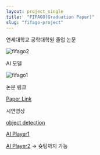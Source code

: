 ```yaml
---
layout: project_single
title:  "FIFAGO(Graduation Paper)"
slug: "fifago-project"
---
```

연세대학교 공학대학원 졸업 논문

![fifago2]( https://leesangwon0114.github.io/static/projects/fifago2.png )

AI 모델

![fifago1]( https://leesangwon0114.github.io/static/projects/fifago1.png )

논문 링크

[Paper Link](http://www.dcollection.net/handler/yonsei/000000520907)

시연영상

[object detection](https://www.youtube.com/watch?v=bROJJJ0e-TY)

[AI Player1](https://www.youtube.com/watch?v=odEimW-i6Bk)

[AI Player2](https://www.youtube.com/watch?v=kf1xkM03pE8)
-> 슛팅까지 가능

